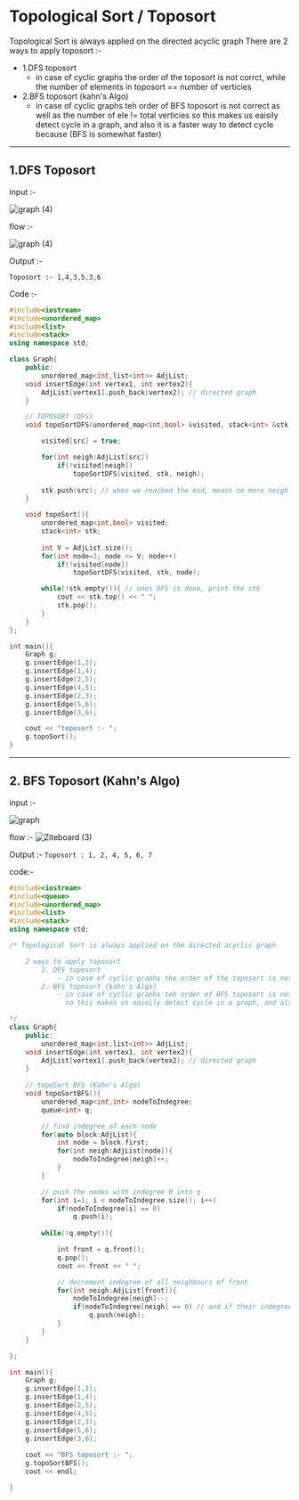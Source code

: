 # Topological Sort / Toposort

Topological Sort is always applied on the directed acyclic graph
There are 2 ways to apply toposort :- 
- 1.DFS toposort
   - in case of cyclic graphs the order of the toposort is not corrct, while the number of elements in toposort == number of verticies
- 2.BFS toposort (kahn's Algo)
   - in case of cyclic graphs teh order of BFS toposort is not correct as well as the number of ele != total verticies 
      so this makes us eaisily detect cycle in a graph, and also it is a faster way to detect cycle because (BFS is somewhat faster)

--------
## 1.DFS Toposort 

input :- 

![graph (4)](https://github.com/YashasviCodes/Graphs/assets/124666305/8a3d51da-9422-407e-8bcc-f971e716f9f7)

flow :- 

![graph (4)](https://github.com/YashasviCodes/Graphs/assets/124666305/26c3f379-1553-4043-92d4-cd4caabd52cc)

Output :- 

`Toposort :- 1,4,3,5,3,6`

Code :-
```cpp
#include<iostream>
#include<unordered_map>
#include<list>
#include<stack>
using namespace std;

class Graph{
    public:
        unordered_map<int,list<int>> AdjList;
    void insertEdge(int vertex1, int vertex2){
        AdjList[vertex1].push_back(vertex2); // directed graph 
    }

    // TOPOSORT (DFS)
    void topoSortDFS(unordered_map<int,bool> &visited, stack<int> &stk, int src){

        visited[src] = true;

        for(int neigh:AdjList[src])
            if(!visited[neigh])
                topoSortDFS(visited, stk, neigh);
        
        stk.push(src); // when we reached the end, means no more neigh of 'src' left to visited, then just store it into stack while returning back
    }

    void topoSort(){
        unordered_map<int,bool> visited;
        stack<int> stk;
        
        int V = AdjList.size();
        for(int node=1; node <= V; node++)
            if(!visited[node])
                topoSortDFS(visited, stk, node);

        while(!stk.empty()){ // ones DFS is done, print the stk 
            cout << stk.top() << " ";
            stk.pop();
        }
    }
};

int main(){
    Graph g;
    g.insertEdge(1,2);
    g.insertEdge(1,4);
    g.insertEdge(2,5);
    g.insertEdge(4,5);
    g.insertEdge(2,3);
    g.insertEdge(5,6);
    g.insertEdge(3,6);

    cout << "toposort :- ";
    g.topoSort();
}
```

--------
## 2. BFS Toposort (Kahn's Algo)

input :- 

![graph](https://github.com/YashasviCodes/Graphs/assets/124666305/6f949e72-72f7-41af-956c-f7ed652a2854)

flow :- 
![Ziteboard (3)](https://github.com/YashasviCodes/Graphs/assets/124666305/80920e2d-a59a-405c-80cf-09d132e2ae96)

Output :- 
`Toposort : 1, 2, 4, 5, 6, 7`

code:- 
```cpp
#include<iostream>
#include<queue>
#include<unordered_map>
#include<list>
#include<stack>
using namespace std;

/* Topological Sort is always applied on the directed acyclic graph

    2 ways to apply toposort 
        1. DFS toposort
            - in case of cyclic graphs the order of the toposort is not corrct, while the number of elements in toposort == number of verticies
        2. BFS toposort (kahn's Algo)
            - in case of cyclic graphs teh order of BFS toposort is not correct as well as the number of ele != total verticies 
              so this makes us eaisily detect cycle in a graph, and also it is a faster way to detect cycle because (BFS is somewhat faster)

*/
class Graph{
    public:
        unordered_map<int,list<int>> AdjList;
    void insertEdge(int vertex1, int vertex2){
        AdjList[vertex1].push_back(vertex2); // directed graph 
    }
    
    // topoSort BFS (Kahn's Algo)
    void topoSortBFS(){
        unordered_map<int,int> nodeToIndegree;
        queue<int> q; 

        // find indegree of each node
        for(auto block:AdjList){
            int node = block.first;
            for(int neigh:AdjList[node]){
                nodeToIndegree[neigh]++;
            }
        }

        // push the nodes with indegree 0 into q 
        for(int i=1; i < nodeToIndegree.size(); i++)
            if(nodeToIndegree[i] == 0)
                q.push(i);
            
        while(!q.empty()){

            int front = q.front();
            q.pop();
            cout << front << " ";

            // decrement indegree of all neighbours of front
            for(int neigh:AdjList[front]){
                nodeToIndegree[neigh]--;
                if(nodeToIndegree[neigh] == 0) // and if their indegree becomes 0, push them into q
                    q.push(neigh);
            }
        }
    }

};

int main(){
    Graph g;
    g.insertEdge(1,2);
    g.insertEdge(1,4);
    g.insertEdge(2,5);
    g.insertEdge(4,5);
    g.insertEdge(2,3);
    g.insertEdge(5,6);
    g.insertEdge(3,6);
    
    cout << "BFS toposort :- ";
    g.topoSortBFS();
    cout << endl;

}
```
